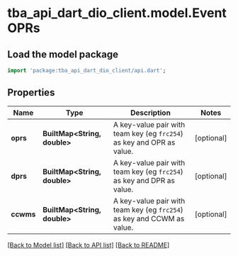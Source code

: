 # tba_api_dart_dio_client.model.EventOPRs

## Load the model package
```dart
import 'package:tba_api_dart_dio_client/api.dart';
```

## Properties
Name | Type | Description | Notes
------------ | ------------- | ------------- | -------------
**oprs** | **BuiltMap&lt;String, double&gt;** | A key-value pair with team key (eg `frc254`) as key and OPR as value. | [optional] 
**dprs** | **BuiltMap&lt;String, double&gt;** | A key-value pair with team key (eg `frc254`) as key and DPR as value. | [optional] 
**ccwms** | **BuiltMap&lt;String, double&gt;** | A key-value pair with team key (eg `frc254`) as key and CCWM as value. | [optional] 

[[Back to Model list]](../README.md#documentation-for-models) [[Back to API list]](../README.md#documentation-for-api-endpoints) [[Back to README]](../README.md)


